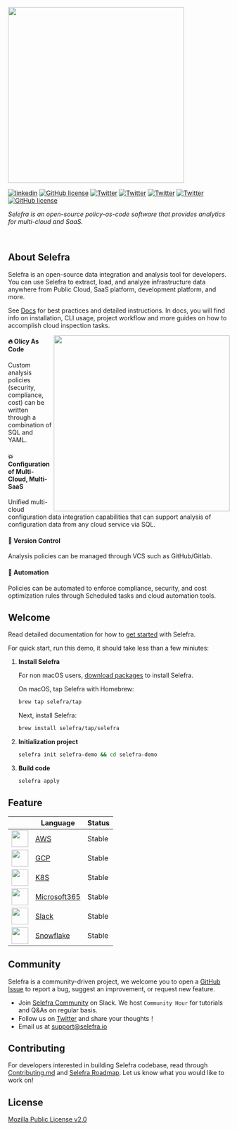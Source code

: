 <!-- Your Title -->
<p align="left">
<img src="https://user-images.githubusercontent.com/124020340/224677116-44ae9c6c-a543-4813-9ef3-c7cbcacd2fbe.png" width="400">
</p>

<!-- Badges -->
  <p align="left">   
    <a href="https://github.com/selefra/selefra/blob/master/LICENSE"><img alt="linkedin" src="https://img.shields.io/badge/LinkedIn-black?logo=LinkedIn"></a>
    <a href="https://github.com/selefra/selefra/blob/master/LICENSE"><img alt="GitHub license" src="https://img.shields.io/badge/Slack-black?logo=slack"></a>
    <a href="https://github.com/selefra/selefra/blob/master/LICENSE"><img alt="Twitter" src="https://img.shields.io/badge/Twitter-black?logo=Twitter"></a>
    <a href="https://github.com/selefra/selefra/blob/master/LICENSE"><img alt="Twitter" src="https://img.shields.io/badge/AWS-orange?logo=AmazonAWS"></a>
    <a href="https://github.com/selefra/selefra/blob/master/LICENSE"><img alt="Twitter" src="https://img.shields.io/badge/Datadog-purple?logo=Datadog"></a>
    <a href="https://github.com/selefra/selefra/blob/master/LICENSE"><img alt="Twitter" src="https://img.shields.io/badge/Microsoft-blue?logo=Microsoft"></a>
    <a href="https://github.com/selefra/selefra/blob/master/LICENSE"><img alt="GitHub license" src="https://img.shields.io/github/license/selefra/selefra?style=social"></a>
  </p>

<!-- Description -->
  <p align="left">
    <i>Selefra is an open-source policy-as-code software that provides analytics for multi-cloud and SaaS.</i>
  </p>

<br/>

<!-- About Selefra -->

## About Selefra

Selefra is an open-source data integration and analysis tool for developers. You can use Selefra to extract, load, and analyze infrastructure data anywhere from Public Cloud, SaaS platform, development platform, and more.

See [Docs](https://selefra.io/docs) for best practices and detailed instructions. In docs, you will find info on installation, CLI usage, project workflow and more guides on how to accomplish cloud inspection tasks.

<img align="right" width="400" src="https://user-images.githubusercontent.com/124020340/224889579-556ee877-28e0-4638-b88f-ee9a4564c33a.png" />

#### 🔥 Olicy As Code

Custom analysis policies (security, compliance, cost) can be written through a combination of SQL and YAML.

#### 💥 Configuration of Multi-Cloud, Multi-SaaS

Unified multi-cloud configuration data integration capabilities that can support analysis of configuration data from any cloud service via SQL.

#### 🌟 Version Control

Analysis policies can be managed through VCS such as GitHub/Gitlab.

#### 🥤 Automation

Policies can be automated to enforce compliance, security, and cost optimization rules through Scheduled tasks and cloud automation tools.

## Welcome

Read detailed documentation for how to [get started](https://selefra.io/docs/get-started/) with Selefra.

For quick start, run this demo, it should take less than a few miniutes:

1. **Install Selefra**

    For non macOS users, [download packages](https://github.com/selefra/selefra/releases) to install Selefra.

    On macOS, tap Selefra with Homebrew:

    ```bash
    brew tap selefra/tap
    ```

    Next, install Selefra:

    ```bash
    brew install selefra/tap/selefra
    ```

2. **Initialization project**

    ```bash
    selefra init selefra-demo && cd selefra-demo
    ```

3. **Build code**

    ```bash
    selefra apply 
    ```
    
## Feature

|    | Language | Status |
| -- | -------- | ------ |
| <img src="https://user-images.githubusercontent.com/124020340/224913715-846ee552-1ecf-4ad2-ae62-b59f35a44a75.png" height=38 />     | [AWS](https://www.selefra.io/docs/providers-connector/aws) | Stable |
| <img src="https://user-images.githubusercontent.com/124020340/224914312-4889ecc5-7389-46c6-b702-5d23e3e1be16.png" height=38 />     | [GCP](https://www.selefra.io/docs/providers-connector/gcp) | Stable |
| <img src="https://user-images.githubusercontent.com/124020340/224914454-dac803a6-7f1e-4b98-869a-7b72e329f312.png" height=38 />     | [K8S](https://www.selefra.io/docs/providers-connector/k8s) | Stable |
| <img src="https://user-images.githubusercontent.com/124020340/224914705-ee2f1d63-c4e2-4bce-aea3-72851d65c135.png" height=38 />      | [Microsoft365](https://www.selefra.io/docs/providers-connector/microsoft365)     | Stable |
| <img src="https://user-images.githubusercontent.com/124020340/224914806-8d6d9f91-e332-47b9-9003-f877081383c0.png" height=38 />      | [Slack](https://www.selefra.io/docs/providers-connector/slack)     | Stable |
| <img src="https://user-images.githubusercontent.com/124020340/224914970-404a97c9-40eb-432a-b01f-d54f11fdc4c3.png" height=38 />      | [Snowflake](https://www.selefra.io/docs/providers-connector/snowflake)     | Stable |

## Community

Selefra is a community-driven project, we welcome you to open a [GitHub Issue](https://github.com/selefra/selefra/issues/new/choose) to report a bug, suggest an improvement, or request new feature.

-  Join [Selefra Community](https://selefra.io/community/join) on Slack. We host `Community Hour` for tutorials and Q&As on regular basis.
-  Follow us on [Twitter](https://twitter.com/SelefraCorp) and share your thoughts！
-  Email us at support@selefra.io

## Contributing

For developers interested in building Selefra codebase, read through [Contributing.md](https://github.com/selefra/selefra/blob/main/CONTRIBUTING.md) and [Selefra Roadmap](https://github.com/orgs/selefra/projects/1).
Let us know what you would like to work on!

## License

[Mozilla Public License v2.0](https://github.com/selefra/selefra/blob/main/LICENSE)
